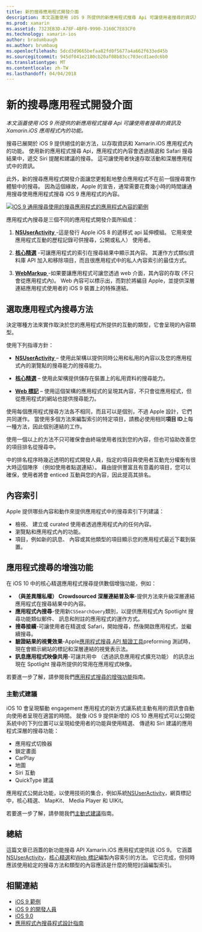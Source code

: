 ```yaml
---
title: 新的搜尋應用程式開發介面
description: 本文涵蓋使用 iOS 9 所提供的新應用程式搜尋 Api 可讓使用者搜尋的資訊及 Xamarin.iOS 應用程式內的功能。
ms.prod: xamarin
ms.assetid: 7323EB3D-A78F-4BF0-9990-3160C7E83CF0
ms.technology: xamarin-ios
author: bradumbaugh
ms.author: brumbaug
ms.openlocfilehash: 5dcd3d9665befaa82fd0f5677a4a662f633ed45b
ms.sourcegitcommit: 945df041e2180cb20af08b83cc703ecd1aedc6b0
ms.translationtype: MT
ms.contentlocale: zh-TW
ms.lasthandoff: 04/04/2018
---
```

# <a name="new-search-apis"></a>新的搜尋應用程式開發介面

_本文涵蓋使用 iOS 9 所提供的新應用程式搜尋 Api 可讓使用者搜尋的資訊及 Xamarin.iOS 應用程式內的功能。_

搜尋已展開於 iOS 9 提供絕佳的新方法，以存取資訊和 Xamarin.iOS 應用程式內的功能。 使用新的應用程式搜尋 Api，應用程式的內容會透過精選和 Safari 搜尋結果中，遞交 Siri 提醒和建議的搜尋。 這可讓使用者快速存取活動和深層應用程式中的資訊。

此外，新的搜尋應用程式開發介面讓您更輕鬆地整合應用程式不在前一個搜尋實作體驗中的搜尋。 因為這個緣故，Apple 的宣告，通常需要花費幾小時的時間讓通用搜尋使用應用程式搜尋 iOS 9 應用程式的內容。

[![](images/intro01.png "IOS 9 通用搜尋使用的搜尋應用程式的應用程式內容的範例")](images/intro01.png#lightbox)

應用程式內搜尋是三個不同的應用程式開發介面所組成：

1. [**NSUserActivity** ](nsuseractivity.md) -這是發行 Apple iOS 8 的遞移式 api 延伸模組。 它用來使應用程式互動的歷程記錄可供搜尋，公開或私人） 使用者。

2. [**核心精選**](corespotlight.md) -可讓應用程式的索引在搜尋結果中顯示其內容。 其運作方式類似資料庫 API 加入和移除項目，而且很應用程式中的私人內容索引的最佳方式。

3. [**WebMarkup** ](web-markup.md) -如果要讓應用程式可讓您透過 web 介面，其內容的存取 (不只會從應用程式內)。 Web 內容可以標示出，而對於將編目 Apple，並提供深層連結應用程式使用者的 iOS 9 裝置上的特殊連結。

## <a name="selecting-an-app-search-approach"></a>選取應用程式內搜尋方法

決定哪種方法來實作取決於您的應用程式所提供的互動的類型，它會呈現的內容類型。

使用下列指導方針：

- [**NSUserActivity** ](nsuseractivity.md) – 使用此架構以提供同時公用和私用的內容以及您的應用程式內的瀏覽點的搜尋能力的搜尋能力。

- [**核心精選**](corespotlight.md) – 使用此架構提供儲存在裝置上的私用資料的搜尋能力。

- [**Web 標記**](web-markup.md) – 使用這個架構的應用程式的呈現其內容，不只會從應用程式，但從應用程式的網站也提供搜尋能力。

使用每個應用程式搜尋方法各不相同，而且可以是個別，不過 Apple 設計，它們共同運作。 當使用多個方法來編製索引的特定項目，請務必使用相同**項目 ID**上每一種方法，因此個別連結的工作。

使用一個以上的方法不只可確保會由終端使用者找到您的內容，但也可協助改善您的項目排名從搜尋中。

中的排名程序時幾近透明的程式開發人員，指定的項目與使用者互動充分權衡有很大時這個陣序 （例如使用者點選連結）。
藉由提供豐富且有意義的項目，您可以確保，使用者將會 enticed 互動與您的內容，因此提高其排名。

## <a name="what-content-to-index"></a>內容索引

Apple 提供哪些內容和動作來提供應用程式中的搜尋索引下列建議：

 - 檢視、 建立或 curated 使用者透過應用程式內的任何內容。
 - 瀏覽點和應用程式內的功能。
 - 項目，例如新的訊息、 內容或其他類型的項目顯示您的應用程式最近下載到裝置。

## <a name="app-search-enhancements"></a>應用程式搜尋的增強功能

在 iOS 10 中的核心精選應用程式搜尋提供數個增強功能，例如：

- **（與差異隱私權） Crowdsourced 深層連結普及率**-提供方法來升級深層連結應用程式在搜尋結果中的內容。
- **應用程式內搜尋**-使用新`CSSearchQuery`類別，以提供應用程式內 Spotlight 搜尋功能類似郵件、 訊息和附註的應用程式的運作方式。
- **搜尋接續**-可讓使用者在精選或 Safari，開始搜尋，然後開啟應用程式，並繼續搜尋。
- **驗證結果的視覺效果**-Apple[應用程式搜尋 API 驗證工具](https://search.developer.apple.com/appsearch-validation-tool)preforming 測試時，現在會顯示網站的標記和深層連結的視覺表示法。
- **訊息應用程式映像共用**-可讓共用中 （透過訊息應用程式擴充功能） 的訊息出現在 Spotlight 搜尋所提供的常用在應用程式映像。

若要進一步了解，請參閱我們[應用程式搜尋的增強功能](~/ios/platform/search/app-search-enhancements.md)指南。

### <a name="proactive-suggestions"></a>主動式建議

iOS 10 會呈現驅動 engagement 應用程式的新方式讓系統主動有用的資訊會自動向使用者呈現在適當的時間。 就像 iOS 9 提供新增的 iOS 10 應用程式可以公開從系統中的下列位置可以呈現給使用者的功能與使用精選、 傳遞和 Siri 建議的應用程式深層的搜尋功能：

- 應用程式切換器
- 鎖定畫面
- CarPlay
- 地圖
- Siri 互動
- QuickType 建議 

應用程式公開此功能，以使用技術的集合，例如系統[NSUserActivity](https://developer.xamarin.com/api/type/Foundation.NSUserActivity/)，網頁標記中，核心精選、 MapKit、 Media Player 和 UIKit。

若要進一步了解，請參閱我們[主動式建議](~/ios/platform/search/proactive-suggestions.md)指南。

## <a name="summary"></a>總結

這篇文章已涵蓋的新功能搜尋 API Xamarin.iOS 應用程式提供該 iOS 9。 它涵蓋[NSUserActivity](nsuseractivity.md)，[核心精選](corespotlight.md)和[Web 標記](web-markup.md)編製內容索引的方法。 它已完成，但何時應該使用給定的搜尋方法和類型的內容應該是什麼的簡短討論編製索引。



## <a name="related-links"></a>相關連結

- [iOS 9 範例](https://developer.xamarin.com/samples/ios/iOS9/)
- [iOS 9 的開發人員](https://developer.apple.com/ios/pre-release/)
- [iOS 9.0](https://developer.apple.com/library/prerelease/ios/releasenotes/General/WhatsNewIniOS/Articles/iOS9.html)
- [應用程式內搜尋程式設計指南](https://developer.apple.com/library/prerelease/ios/documentation/General/Conceptual/AppSearch/index.html#//apple_ref/doc/uid/TP40016308)
